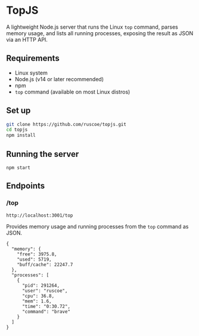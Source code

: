 # TopJS

A lightweight Node.js server that runs the Linux `top` command, parses memory usage, and lists all running processes, exposing the result as JSON via an HTTP API.

## Requirements

- Linux system
- Node.js (v14 or later recommended)
- npm
- `top` command (available on most Linux distros)

## Set up

```bash
git clone https://github.com/ruscoe/topjs.git
cd topjs
npm install
```

## Running the server

`npm start`

## Endpoints

### /top

`http://localhost:3001/top`

Provides memory usage and running processes from the `top` command as JSON.

```
{
  "memory": {
    "free": 3975.8,
    "used": 5719,
    "buff/cache": 22247.7
  },
  "processes": [
    {
      "pid": 291264,
      "user": "ruscoe",
      "cpu": 36.8,
      "mem": 1.6,
      "time": "0:30.72",
      "command": "brave"
    }
  ]
}
```

